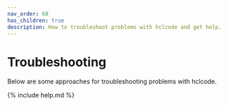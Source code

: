 ```yaml
---
nav_order: 60
has_children: true
description: How to troubleshoot problems with hclcode and get help.
---
```


# Troubleshooting

Below are some approaches for troubleshooting problems with hclcode.

{% include help.md %}
